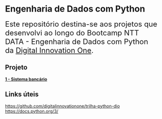 # Engenharia de Dados com Python
<font size="5"> Este repositório destina-se aos projetos que desenvolvi ao longo do Bootcamp NTT DATA - Engenharia de Dados com Python da [Digital Innovation One](https://www.dio.me/). </font>

## **Projeto**
 
 **[1 - Sistema bancário](sistema-bancario)**

## **Links úteis**
https://github.com/digitalinnovationone/trilha-python-dio
https://docs.python.org/3/



    
